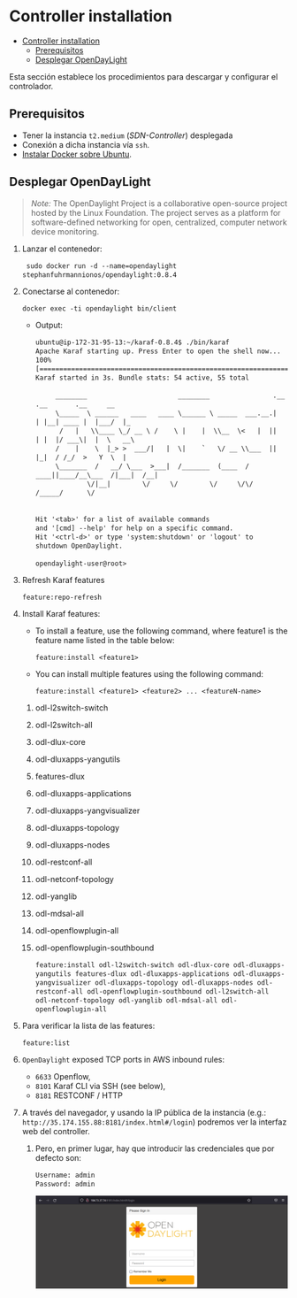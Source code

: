 # Controller installation

- [Controller installation](#controller-installation)
  - [Prerequisitos](#prerequisitos)
  - [Desplegar OpenDayLight](#desplegar-opendaylight)

Esta sección establece los procedimientos para descargar y configurar el controlador.

## Prerequisitos

- Tener la instancia `t2.medium` (*SDN-Controller*) desplegada
- Conexión a dicha instancia vía `ssh`.
- [Instalar Docker sobre Ubuntu](https://docs.docker.com/engine/install/ubuntu/).

## Desplegar OpenDayLight

> *Note:* The OpenDaylight Project is a collaborative open-source project hosted by the Linux Foundation. The project serves as a platform for software-defined networking for open, centralized, computer network device monitoring.

1. Lanzar el contenedor:

    ```console
     sudo docker run -d --name=opendaylight stephanfuhrmannionos/opendaylight:0.8.4
    ```

2. Conectarse al contenedor:

    ```console
    docker exec -ti opendaylight bin/client
    ```

   - Output:
  
     ```console
     ubuntu@ip-172-31-95-13:~/karaf-0.8.4$ ./bin/karaf
     Apache Karaf starting up. Press Enter to open the shell now...
     100% [========================================================================]
     Karaf started in 3s. Bundle stats: 54 active, 55 total

          ________                       ________                .__  .__       .__     __
          \_____  \ ______   ____   ____ \______ \ _____  ___.__.|  | |__| ____ |  |___/  |_
           /   |   \\____ \_/ __ \ /    \ |    |  \\__  \<   |  ||  | |  |/ ___\|  |  \   __\
          /    |    \  |_> >  ___/|   |  \|    `   \/ __ \\___  ||  |_|  / /_/  >   Y  \  |
          \_______  /   __/ \___  >___|  /_______  (____  / ____||____/__\___  /|___|  /__|
                  \/|__|        \/     \/        \/     \/\/            /_____/      \/


     Hit '<tab>' for a list of available commands
     and '[cmd] --help' for help on a specific command.
     Hit '<ctrl-d>' or type 'system:shutdown' or 'logout' to shutdown OpenDaylight.

     opendaylight-user@root> 
     ```

3. Refresh Karaf features

     ```console
     feature:repo-refresh
     ```

4. Install Karaf features:

     - To install a feature, use the following command, where feature1 is the feature name listed in the table below:

          ```console
          feature:install <feature1>
          ```

     - You can install multiple features using the following command:

          ```console
          feature:install <feature1> <feature2> ... <featureN-name>
          ```

     1. odl-l2switch-switch
     2. odl-l2switch-all
     3. odl-dlux-core
     4. odl-dluxapps-yangutils
     5. features-dlux
     6. odl-dluxapps-applications
     7. odl-dluxapps-yangvisualizer
     8. odl-dluxapps-topology
     9. odl-dluxapps-nodes
     10. odl-restconf-all
     11. odl-netconf-topology
     13. odl-yanglib
     14. odl-mdsal-all
     15. odl-openflowplugin-all
     16. odl-openflowplugin-southbound

          ```console
          feature:install odl-l2switch-switch odl-dlux-core odl-dluxapps-yangutils features-dlux odl-dluxapps-applications odl-dluxapps-yangvisualizer odl-dluxapps-topology odl-dluxapps-nodes odl-restconf-all odl-openflowplugin-southbound odl-l2switch-all odl-netconf-topology odl-yanglib odl-mdsal-all odl-openflowplugin-all
          ```  

5. Para verificar la lista de las features:

    ```console
    feature:list
    ```

6. `OpenDaylight` exposed TCP ports in AWS inbound rules:
   - `6633` Openflow,
   - `8101` Karaf CLI via SSH (see below),
   - `8181` RESTCONF / HTTP

7. A través del navegador, y usando la IP pública de la instancia (e.g.: `http://35.174.155.88:8181/index.html#/login`) podremos ver la interfaz web del controller.

    1. Pero, en primer lugar, hay que introducir las credenciales que por defecto son:

          ```console
          Username: admin
          Password: admin
          ```

          ![image](./img/OpenDaylight.png)
